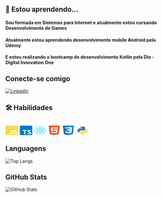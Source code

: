 
## 🧠 Estou aprendendo...
#### Sou formada em Sistemas para Internet e atualmente estou cursando Desenvolvimento de Games
#### Atualmente estou aprendendo desenvolvimento mobile Android pela Udemy
#### E estou realizando o bootcamp de  desenvolvimento Kotlin pela Dio - Digital Innovation One


## Conecte-se comigo
[![LinkedIn](https://img.shields.io/badge/LinkedIn-%230077B5??style=for-the-badge&logo=linkedin&logoColor=white)](https://www.linkedin.com/in/lucimar-neves)



## 🛠 Habilidades

<div style="display: inline_block"><br>
  <img align="center" alt="Rafa-Js" height="30" width="40" src="https://raw.githubusercontent.com/devicons/devicon/master/icons/javascript/javascript-plain.svg">
  <img align="center" alt="Rafa-Ts" height="30" width="40" src="https://raw.githubusercontent.com/devicons/devicon/master/icons/typescript/typescript-plain.svg">
  <img align="center" alt="Rafa-React" height="30" width="40" src="https://raw.githubusercontent.com/devicons/devicon/master/icons/react/react-original.svg">
  <img align="center" alt="Rafa-HTML" height="30" width="40" src="https://raw.githubusercontent.com/devicons/devicon/master/icons/html5/html5-original.svg">
  <img align="center" alt="Rafa-CSS" height="30" width="40" src="https://raw.githubusercontent.com/devicons/devicon/master/icons/css3/css3-original.svg">
  <img align="center" alt="Rafa-Python" height="30" width="40" src="https://raw.githubusercontent.com/devicons/devicon/master/icons/python/python-original.svg">
</div>

## Languagens

![Top Langs](https://github-readme-stats-git-masterrstaa-rickstaa.vercel.app/api/top-langs/?username=lucimarNeves&layout=compact&bg_color=000&border_color=30A3DC&title_color=E94D5F&text_color=FFF&hide_title=true&hide_stars)



## GitHub Stats
![GitHub Stats](https://github-readme-stats.vercel.app/api?username=lucimarNeves&theme=transparent&bg_color=4F4F4F&border_color=30A3DC&show_icons=true&icon_color=D3D3D3&title_color=fff&text_color=FFF&hide_title=true&hide_stars)


